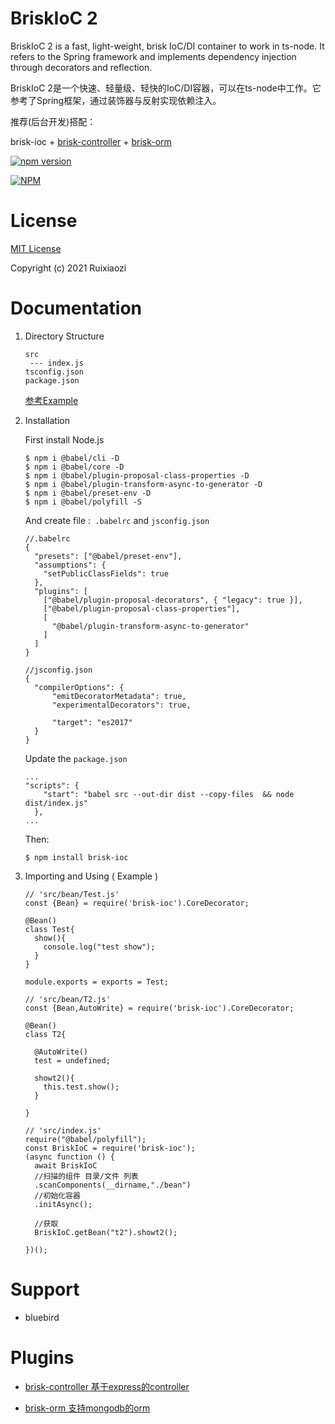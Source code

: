 # BriskIoC 2

BriskIoC 2 is a fast, light-weight, brisk IoC/DI container to work in ts-node. It refers to the Spring framework and implements dependency injection through decorators and reflection.

BriskIoC 2是一个快速、轻量级、轻快的IoC/DI容器，可以在ts-node中工作。它参考了Spring框架，通过装饰器与反射实现依赖注入。

推荐(后台开发)搭配：

brisk-ioc + [brisk-controller](https://github.com/ruixiaozi/brisk-controller) + [brisk-orm](https://github.com/ruixiaozi/brisk-orm)

[![npm version](https://badge.fury.io/js/brisk-ioc.svg)](https://badge.fury.io/js/brisk-ioc)

[![NPM](https://nodei.co/npm/brisk-ioc.png)](https://nodei.co/npm/brisk-ioc/)

# License

[MIT License](./LICENSE)

Copyright (c) 2021 Ruixiaozi

# Documentation

1. Directory Structure

   ```
   src
    --- index.js
   tsconfig.json
   package.json
   ```

   [参考Example](./example)

2. Installation

   First install Node.js

   ```
   $ npm i @babel/cli -D
   $ npm i @babel/core -D
   $ npm i @babel/plugin-proposal-class-properties -D
   $ npm i @babel/plugin-transform-async-to-generator -D
   $ npm i @babel/preset-env -D
   $ npm i @babel/polyfill -S
   ```

   And create file :` .babelrc` and  `jsconfig.json`

   ```
   //.babelrc
   {
     "presets": ["@babel/preset-env"],
     "assumptions": {
       "setPublicClassFields": true
     },
     "plugins": [
       ["@babel/plugin-proposal-decorators", { "legacy": true }],
       ["@babel/plugin-proposal-class-properties"],
       [
         "@babel/plugin-transform-async-to-generator"
       ]
     ]
   }
   
   //jsconfig.json
   {
     "compilerOptions": {
         "emitDecoratorMetadata": true,
         "experimentalDecorators": true,
   
         "target": "es2017"
     }
   }
   ```

   Update the `package.json`

   ```
   ...
   "scripts": {
       "start": "babel src --out-dir dist --copy-files  && node dist/index.js"
     },
   ...
   ```

   Then:

   ```
   $ npm install brisk-ioc
   ```

3. Importing and Using ( Example )

   ```
   // 'src/bean/Test.js'
   const {Bean} = require('brisk-ioc').CoreDecorator;
   
   @Bean()
   class Test{
     show(){
       console.log("test show");
     }
   }
   
   module.exports = exports = Test;
   
   ```

   ```
   // 'src/bean/T2.js'
   const {Bean,AutoWrite} = require('brisk-ioc').CoreDecorator;
   
   @Bean()
   class T2{
   
     @AutoWrite()
     test = undefined;
   
     showt2(){
       this.test.show();
     }
   
   }
   
   ```

   ```
   // 'src/index.js'
   require("@babel/polyfill");
   const BriskIoC = require('brisk-ioc');
   (async function () {
     await BriskIoC
     //扫描的组件 目录/文件 列表
     .scanComponents(__dirname,"./bean")
     //初始化容器
     .initAsync();
   
     //获取
     BriskIoC.getBean("t2").showt2();
   
   })();
   ```

# Support

+ bluebird

# Plugins

+ [brisk-controller 基于express的controller](https://github.com/ruixiaozi/brisk-controller)

+ [brisk-orm 支持mongodb的orm](https://github.com/ruixiaozi/brisk-orm)

  

